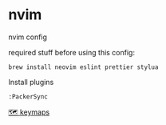# nvim
nvim config

required stuff before using this config:

    brew install neovim eslint prettier stylua

Install plugins

    :PackerSync
    
    
[🗺 keymaps](https://github.com/saneDG/nvim/blob/main/lua/keymaps/init.lua)
